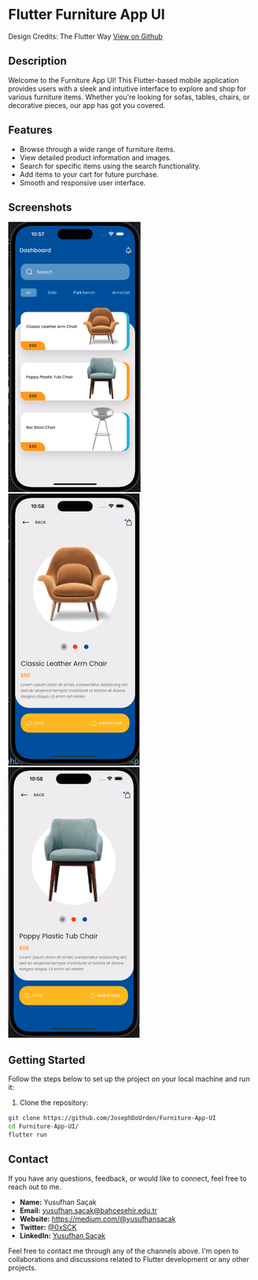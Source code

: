 # Flutter Furniture App UI

Design Credits: The Flutter Way
[View on Github](https://github.com/abuanwar072/furniture_app_flutter)

## Description

Welcome to the Furniture App UI! This Flutter-based mobile application provides users with a sleek and intuitive interface to explore and shop for various furniture items. Whether you're looking for sofas, tables, chairs, or decorative pieces, our app has got you covered.

## Features

- Browse through a wide range of furniture items.
- View detailed product information and images.
- Search for specific items using the search functionality.
- Add items to your cart for future purchase.
- Smooth and responsive user interface.

## Screenshots

![Home Page](image.png)
![Details Page](image-1.png)
![Details Page2](image-2.png)

## Getting Started

Follow the steps below to set up the project on your local machine and run it:

1. Clone the repository:

```bash
git clone https://github.com/JosephDoUrden/Furniture-App-UI
cd Furniture-App-UI/
flutter run
```

## Contact

If you have any questions, feedback, or would like to connect, feel free to reach out to me.

- **Name:** Yusufhan Saçak
- **Email:** yusufhan.sacak@bahcesehir.edu.tr
- **Website:** https://medium.com/@yusufhansacak
- **Twitter:** [@0xSCK](https://twitter.com/0xSCK)
- **LinkedIn:** [Yusufhan Saçak](https://www.linkedin.com/in/yusufhansacak/)

Feel free to contact me through any of the channels above. I'm open to collaborations and discussions related to Flutter development or any other projects.
